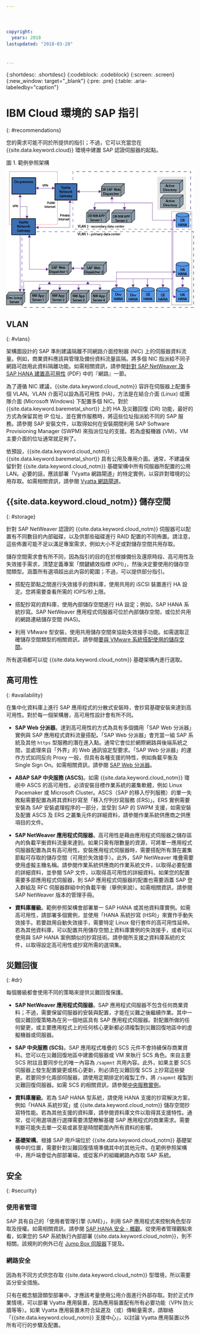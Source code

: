 ```yaml
---



copyright:
  years: 2018
lastupdated: "2018-03-28"


---
```


{:shortdesc: .shortdesc}
{:codeblock: .codeblock}
{:screen: .screen}
{:new_window: target="_blank"}
{:pre: .pre}
{:table: .aria-labeledby="caption"}

# IBM Cloud 環境的 SAP 指引
{: #recommendations}

您的需求可能不同於所提供的指引；不過，它可以充當您在 {{site.data.keyword.cloud}} 環境中建置 SAP 認證伺服器的起點。

圖 1. 範例參照架構

![圖 1. 範例參照架構](/images/ref_architecture.png "範例參照架構")

## VLAN
{: #vlans}

架構圖設計的 SAP 準則建議隔離不同網路介面控制器 (NIC) 上的伺服器資料流量。例如，商業資料應該與管理及備份資料流量區隔。將多個 NIC 指派給不同子網路可啟用此資料隔離功能。如需相關資訊，請參閱[針對 SAP NetWeaver 及 SAP HANA 建置高可用性](https://support.sap.com/content/dam/SAAP/SAP_Activate/AGS_70.pdf) (PDF) 中的『網路』一節。

為了遵循 NIC 建議，{{site.data.keyword.cloud_notm}} 容許在伺服器上配置多個 VLAN。VLAN 介面可以設為高可用性 (HA)，方法是在結合介面 (Linux) 或團隊介面 (Microsoft Windows) 下配置多個 NIC。對於 {{site.data.keyword.baremetal_short}} 上的 HA 及災難回復 (DR) 功能，最好的方式為保留其他 IP 位址，並在實作服務時，將這些位址指派給不同的 SAP 服務。請參閱 SAP 安裝文件，以取得如何在安裝期間利用 SAP Software Provisioning Manager (SWPM) 來指派位址的支援。若為虛擬機器 (VM)，VM 主要介面的位址通常就足夠了。

依預設，{{site.data.keyword.cloud_notm}} {{site.data.keyword.baremetal_short}} 具有公用及專用介面。通常，不建議保留針對 {{site.data.keyword.cloud_notm}} 基礎架構中所有伺服器所配置的公用 LAN。必要的話，應該部署「Vyatta 網路閘道」的特定實例，以容許對環境的公用存取。如需相關資訊，請參閱 [Vyatta 網路閘道](/docs/infrastructure/sap-reference-architecture/sap-ra-architecture.html#vyatta)。 

## {{site.data.keyword.cloud_notm}} 儲存空間
{: #storage}

針對 SAP NetWeaver 認證的 {{site.data.keyword.cloud_notm}} 伺服器可以配置有不同數目的內部磁碟，以及供那些磁碟進行 RAID 配置的不同佈置。請注意，這些佈置可能不足以滿足專案需求，例如大小不足或對儲存空間共用存取。

儲存空間需求會有所不同，因為指引的目的在於根據備份及還原時段、高可用性及失效接手需求，清楚定義專案「關鍵績效指標 (KPI)」，然後決定要使用的儲存空間類型。涵蓋所有選項超出此內容的範圍；不過，可以提供部分指引。

  * 搭配在節點之間進行失效接手的資料庫，使用共用的 iSCSI 裝置進行 HA 設定。您將需要查看所需的 IOPS/秒上限。
  
  * 搭配抄寫的資料庫，使用內部儲存空間進行 HA 設定；例如，SAP HANA 系統抄寫。SAP NetWeaver 應用程式伺服器可位於內部儲存空間，或位於共用的網路連結儲存空間 (NAS)。
  
  * 利用 VMware 型安裝，使用共用儲存空間來協助失效接手功能。如需選取正確儲存空間類型的相關資訊，請參閱[要與 VMware 系統搭配使用的儲存空間](https://console.bluemix.net/docs/infrastructure/vmware/select-storage-option-use-vmware.html#storage-to-use-with-vmware-systems)。
  
所有選項都可以從 {{site.data.keyword.cloud_notm}} 基礎架構內進行選取。

## 高可用性
{: #availability}

在集中化資料庫上進行 SAP 應用程式的分散式安裝時，會抄寫基礎安裝來達到高可用性。對於每一個架構層，高可用性設計會有所不同。 

  * **SAP Web 分派器**。達到高可用性的方式為具有多個備用「SAP Web 分派器」實例與 SAP 應用程式資料流量搭配。「SAP Web 分派器」會充當一組 SAP 系統及其他 `https` 型服務的潛在進入點。通常它會位於網際網路與後端系統之間，並處理來自「外界」的 Web 通訊協定型要求。「SAP Web 分派器」的運作方式如同反向 Proxy 一般，但具有各種支援的特性，例如負載平衡及 Single Sign On。如需相關資訊，請參閱 [SAP Web 分派器](https://help.sap.com/saphelp_nw73EhP1/helpdata/en/48/8fe37933114e6fe10000000a421937/frameset.htm)。
  
  * **ABAP SAP 中央服務 (ASCS)**。如需 {{site.data.keyword.cloud_notm}} 環境中 ASCS 的高可用性，必須安裝目標作業系統的叢集軟體，例如 Linux Pacemaker 或 Microsoft Cluster。ASCS（SAP 的移入佇列服務）的單一失敗點需要配置為將其資料抄寫至「移入佇列抄寫服務 (ERS)」。ERS 實例需要安裝為 SAP 安裝處理程序的一部分，並受到 SAP 的 SWPM 支援，如需安裝及配置 ASCS 及 ERS 之叢集元件的詳細資料，請參閱作業系統供應商之供應項目的文件。
  
  * **SAP NetWeaver 應用程式伺服器**。高可用性是藉由應用程式伺服器之儲存區內的負載平衡資料流量來達到。如果只需有限數量的資源，可將單一應用程式伺服器配置為具有高可用性。安裝應用程式伺服器時，需要搭配所有潛在叢集節點可存取的儲存空間（可用於失效接手）。此外，SAP NetWeaver 堆疊需要使用虛擬主機名稱。請參閱作業系統供應商的作業系統文件，以取得必要配置的詳細資料，並參閱 SAP 文件，以取得高可用性的詳細資料。如果您的配置需要多部應用程式伺服器，則 SAP 應用程式伺服器的配置也需要涵蓋 SAP 登入群組及 RFC 伺服器群組中的負載平衡（舉例來說）。如需相關資訊，請參閱 SAP NetWeaver 版本的管理手冊。
  
  * **資料庫層級**。範例參照架構會部署單一 SAP HANA 或其他資料庫實例。如需高可用性，請部署多個實例，並使用「HANA 系統抄寫 (HSR)」來實作手動失效接手。若要啟用自動失效接手，需要特定 Linux 發行套件的高可用性延伸。若為其他資料庫，可以配置共用儲存空間上資料庫實例的失效接手，或者可以使用與 SAP HANA 案例類似的抄寫技術。請參閱所支援之資料庫系統的文件，以取得設定高可用性或抄寫所需的選項集。
  
## 災難回復
{: #dr}

每個層級都會使用不同的策略來提供災難回復保護。

 * **SAP NetWeaver 應用程式伺服器**。SAP 應用程式伺服器不包含任何商業資料；不過，需要保留伺服器的安裝與配置，才能在災難之後繼續作業。其中一個災難回復策略為在另一個地區具有 SAP 應用程式伺服器。對配置所做的任何變更，或主要應用程式上的任何核心更新都必須複製到災難回復地區中的虛擬機器或伺服器。
 
 * **SAP 中央服務 (SCS)**。SAP 應用程式堆疊的 SCS 元件不會持續保存商業資料。您可以在災難回復地區中建置伺服器或 VM 來執行 SCS 角色。來自主要 SCS 附註且要同步化的唯一內容為 `/sapmnt` 共用內容。此外，如果主要 SCS 伺服器上發生配置變更或核心更新，則必須在災難回復 SCS 上抄寫這些變更。若要同步化兩部伺服器，請使用定期排定的複製工作，將 `/sapmnt` 複製到災難回復伺服器。如需 SCS 的相關資訊，請參閱[中央服務實例](https://help.sap.com/saphelp_nw73ehp1/helpdata/en/48/0728f74c6a3837e10000000a42189b/frameset.htm)。
 
 * **資料庫層級**。若為 SAP HANA 型系統，請使用 HANA 支援的抄寫解決方案，例如「HANA 系統抄寫」或 {{site.data.keyword.cloud_notm}} 儲存空間抄寫特性能。若為其他支援的資料庫，請參閱資料庫文件以取得其支援特性。通常，從可用選項進行選擇需要清楚瞭解基礎 SAP 應用程式的商業需求。需要判斷可能失去單一交易或甚至是時間範圍內所有資料的影響。 
 
 * **基礎架構**。根據 SAP 用戶端位於 {{site.data.keyword.cloud_notm}} 基礎架構中的位置，需要針對災難回復情境準備其中的其他元件。在範例參照架構中，用戶端會從內部部署端，或從客戶的組織網路內存取 SAP 系統。
 
## 安全
{: #security}

### 使用者管理

SAP 具有自己的「使用者管理引擎 (UME)」，利用 SAP 應用程式來控制角色型存取及授權。如需相關資訊，請參閱 [SAP HANA 安全 - 概觀](https://archive.sap.com/documents/docs/DOC-62943)。從使用者管理觀點來看，如果您的 SAP 系統執行內部部署 {{site.data.keyword.cloud_notm}}，則不相關。該規則的例外已在 [Jump Box 伺服器](/docs/infrastructure/sap-reference-architecture/sap-ra-architecture.html#juump_box)下提及。

### 網路安全

因為有不同方式供您存取 {{site.data.keyword.cloud_notm}} 型環境，所以需要區分安全措施。

只有在概念驗證類型部署中，才應該考量使用公用介面進行外部存取。對於正式作業情境，可以部署 Vyatta 應用裝置，因為應用裝置配有所有必要功能（VPN 防火牆等等）。如果 Vyatta 應用裝置未符合延遲及（或）傳輸量需求，請聯絡「{{site.data.keyword.cloud_notm}} 支援中心」，以討論 Vyatta 應用裝置以外所有可行的步驟及配置。 
  
